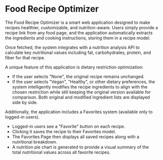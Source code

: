 # Food Recipe Optimizer 

The Food Recipe Optimizer is a smart web application designed to make recipes healthier, customizable, and nutrition-aware. Users simply provide a recipe link from any food page, and the application automatically extracts the ingredients and cooking instructions, storing them in a recipe model.

Once fetched, the system integrates with a nutrition analysis API to calculate key nutritional values including fat, carbohydrates, protein, and fiber for that recipe.

A unique feature of this application is dietary restriction optimization:

  - If the user selects "None", the original recipe remains unchanged.
  - If the user selects "Vegan", "Healthy", or other dietary preferences, the system intelligently modifies the recipe ingredients to align with the chosen restriction while still keeping the original version available for comparison. Both original and modified ingredient lists are displayed side by side.

Additionally, the application includes a Favorites system (available only to logged-in users).

  - Logged-in users see a "Favorite" button on each recipe.
  - Clicking it saves the recipe to their Favorites model.
  - The Favorites Page then displays all saved recipes along with a nutritional breakdown.
  - A nutrition pie chart is generated to provide a visual summary of the total nutritional values across all favorite recipes.

